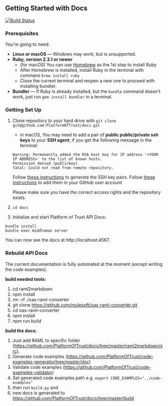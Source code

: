 

Getting Started with Docs 
------------------------------
  
[![Build Status](https://travis-ci.org/PlatformOfTrust/docs.svg?branch=master)](https://travis-ci.org/PlatformOfTrust/docs)

### Prerequisites

You're going to need:  

 - **Linux or macOS** — Windows may work, but is unsupported. 
 - **Ruby, version 2.3.1 or newer**
    - (for macOS) You can use [Homebrew](https://brew.sh/) as the 1st step to install Ruby
    - After Homebrew is installed, install Ruby in the terminal with commans `brew install ruby`
    - Close the current terminal and reopen a new one to proceed with installing bundler.
 - **Bundler** — If Ruby is already installed, but the `bundle` command doesn't work, just run `gem install bundler` in a terminal.
 

### Getting Set Up

1. Clone repository to your hard drive with `git clone git@github.com:PlatformOfTrust/docs.git`
    - in macOS, You may need to add a pair of **public public/private ssh keys** to your **SSH agent**, if you get the following message in the terminal:
    ```
    Warning: Permanently added the RSA host key for IP address '<YOUR IP ADDRESS>' to the list of known hosts.
    Permission denied (publickey).
    fatal: Could not read from remote repository.
    ```
    Follow [these instructions](https://help.github.com/en/articles/generating-a-new-ssh-key-and-adding-it-to-the-ssh-agent#adding-your-ssh-key-to-the-ssh-agent) to generate the SSH key pairs. Follow [these instructions](https://help.github.com/en/articles/adding-a-new-ssh-key-to-your-github-account) to add them in your GitHub user account

    Please make sure you have the correct access rights
    and the repository exists.

2. `cd docs`
3. Initialize and start Platform of Trust API Docs: 

```shell
bundle install
bundle exec middleman server

```

You can now see the docs at http://localhost:4567. 

### Rebuild API Docs

The current documentation is fully automated at the moment (except writing the code examples). 

**build needed tools:**
1. cd raml2markdown
2. npm install
3. rm -rf ./oas-raml-converter
4. git clone https://github.com/mulesoft/oas-raml-converter.git
5. cd oas-raml-converter
6. npm install
7. npm run build

**build the docs:**
1. Just add RAML to specific folder (https://github.com/PlatformOfTrust/docs/tree/master/raml2markdown/src),
2. Generate code examples (https://github.com/PlatformOfTrust/code-examples-generator/tree/master/doc)
3. Validate code examples (https://github.com/PlatformOfTrust/code-examples-validator)
4. Set generated code examples path e.g. `export CODE_EXAMPLES="../code-examples"`
5. then run `build.py` and 
6. new docs is generated to https://github.com/PlatformOfTrust/docs/tree/master/build
